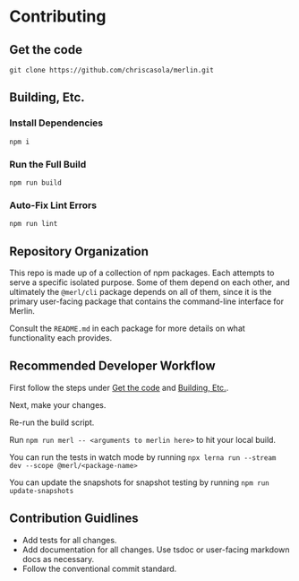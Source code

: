 # Contributing

## Get the code

`git clone https://github.com/chriscasola/merlin.git`

## Building, Etc.

### Install Dependencies

`npm i`

### Run the Full Build

`npm run build`

### Auto-Fix Lint Errors

`npm run lint`

## Repository Organization

This repo is made up of a collection of npm packages. Each attempts to serve a specific isolated purpose. Some of them depend on each other, and ultimately the `@merl/cli` package depends on all of them, since it is the primary user-facing package that contains the command-line interface for Merlin.

Consult the `README.md` in each package for more details on what functionality each provides.

## Recommended Developer Workflow

First follow the steps under [Get the code](#get-the-code) and [Building, Etc.](#building,-etc.).

Next, make your changes.

Re-run the build script.

Run `npm run merl -- <arguments to merlin here>` to hit your local build.

You can run the tests in watch mode by running `npx lerna run --stream dev --scope @merl/<package-name>`

You can update the snapshots for snapshot testing by running `npm run update-snapshots`

## Contribution Guidlines

* Add tests for all changes.
* Add documentation for all changes. Use tsdoc or user-facing markdown docs as necessary.
* Follow the conventional commit standard.
